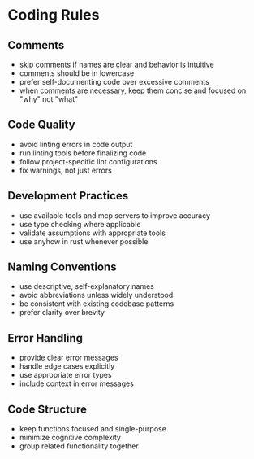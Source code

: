 # Coding Rules

## Comments

- skip comments if names are clear and behavior is intuitive
- comments should be in lowercase
- prefer self-documenting code over excessive comments
- when comments are necessary, keep them concise and focused on "why" not "what"

## Code Quality

- avoid linting errors in code output
- run linting tools before finalizing code
- follow project-specific lint configurations
- fix warnings, not just errors

## Development Practices

- use available tools and mcp servers to improve accuracy
- use type checking where applicable
- validate assumptions with appropriate tools
- use anyhow in rust whenever possible

## Naming Conventions

- use descriptive, self-explanatory names
- avoid abbreviations unless widely understood
- be consistent with existing codebase patterns
- prefer clarity over brevity

## Error Handling

- provide clear error messages
- handle edge cases explicitly
- use appropriate error types
- include context in error messages

## Code Structure

- keep functions focused and single-purpose
- minimize cognitive complexity
- group related functionality together